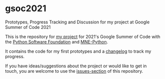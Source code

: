 # gsoc2021
Prototypes, Progress Tracking and Discussion for my project at Google Summer of Code 2021

This is the repository for [my project](https://summerofcode.withgoogle.com/projects/#6398565485641728) 
for 2021's Google Summer of Code with the [Python Software Foundation](https://python-gsoc.org/) and [MNE-Python](https://mne.tools/stable/index.html).

It contains the code for my first prototypes and a [changelog](./CHANGELOG.md) to track my progress.

If you have ideas/suggestions about the project or would like to get in touch, you are welcome to use the [issues-section](https://github.com/marsipu/gsoc2021/issues) of this repository.
